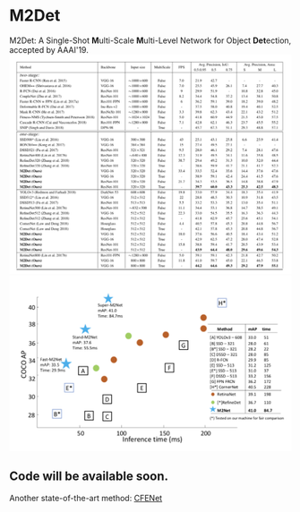 # M2Det
M2Det: A Single-Shot **M**ulti-Scale **M**ulti-Level Network for Object **Det**ection, accepted by AAAI'19.
![image](imgs/cmp.png)
![image](imgs/rank.png)

Code will be available soon.
-------
Another state-of-the-art method: [CFENet](https://github.com/qijiezhao/CFENet)
